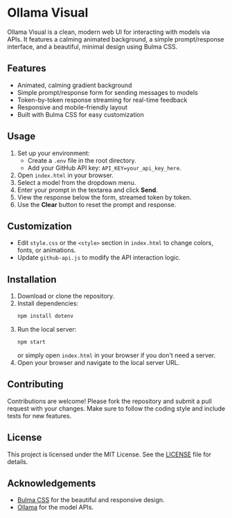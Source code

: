 # Ollama Visual

Ollama Visual is a clean, modern web UI for interacting with models via APIs. It features a calming animated background, a simple prompt/response interface, and a beautiful, minimal design using Bulma CSS.

## Features
- Animated, calming gradient background
- Simple prompt/response form for sending messages to models
- Token-by-token response streaming for real-time feedback
- Responsive and mobile-friendly layout
- Built with Bulma CSS for easy customization

## Usage
1. Set up your environment:
   - Create a `.env` file in the root directory.
   - Add your GitHub API key: `API_KEY=your_api_key_here`.
2. Open `index.html` in your browser.
3. Select a model from the dropdown menu.
4. Enter your prompt in the textarea and click **Send**.
5. View the response below the form, streamed token by token.
6. Use the **Clear** button to reset the prompt and response.

## Customization
- Edit `style.css` or the `<style>` section in `index.html` to change colors, fonts, or animations.
- Update `github-api.js` to modify the API interaction logic.

## Installation
1. Download or clone the repository.
2. Install dependencies:
   ```bash
   npm install dotenv
   ```
3. Run the local server:
   ```bash
   npm start
   ```
   or simply open `index.html` in your browser if you don't need a server.
4. Open your browser and navigate to the local server URL.

## Contributing
Contributions are welcome! Please fork the repository and submit a pull request with your changes. Make sure to follow the coding style and include tests for new features.

## License
This project is licensed under the MIT License. See the [LICENSE](LICENSE) file for details.

## Acknowledgements
- [Bulma CSS](https://bulma.io/) for the beautiful and responsive design.
- [Ollama](https://ollama.com/) for the model APIs.